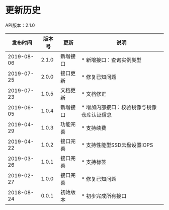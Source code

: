 # 更新历史 #
API版本：2.1.0

|发布时间|版本号|更新|说明|
|---|---|---|---|
|2019-08-06|2.1.0|新增接口|* 新增接口：查询实例类型|
|2019-07-25|2.0.0|接口更新|* 修复已知问题|
|2019-07-23|1.0.5|文档更新|* 文档修正|
|2019-06-05|1.0.4|新增接口|* 增加内部接口：校验镜像与镜像仓库认证信息|
|2019-04-29|1.0.3|功能完善|* 支持续费|
|2019-04-22|1.0.2|接口完善|* 支持性能型SSD云盘设置IOPS|
|2019-03-26|1.0.1|接口完善|* 支持标签|
|2019-02-27|1.0.0|接口完善|* 修复已知问题|
|2018-08-24|0.0.1|初始版本|* 初步完成所有接口|
